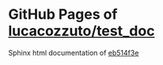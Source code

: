 GitHub Pages of [lucacozzuto/test_doc](https://github.com/lucacozzuto/test_doc.git)
===
Sphinx html documentation of [eb514f3e](https://github.com/lucacozzuto/test_doc/tree/eb514f3e8ceb31d60aa48464feed51580f7fa7dd)
